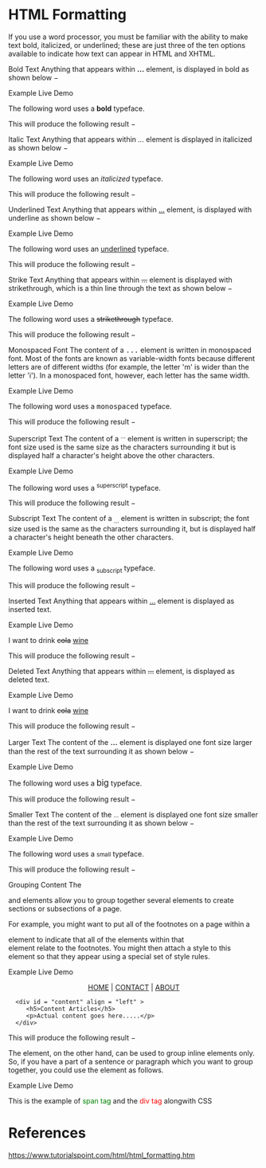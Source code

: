 # HTML Formatting

If you use a word processor, you must be familiar with the ability to make text bold, italicized, or underlined; these are just three of the ten options available to indicate how text can appear in HTML and XHTML.

Bold Text
Anything that appears within <b>...</b> element, is displayed in bold as shown below −

Example
Live Demo
<!DOCTYPE html>
<html>

   <head>
      <title>Bold Text Example</title>
   </head>

   <body>
      <p>The following word uses a <b>bold</b> typeface.</p>
   </body>

</html>
This will produce the following result −


Italic Text
Anything that appears within <i>...</i> element is displayed in italicized as shown below −

Example
Live Demo
<!DOCTYPE html>
<html>

   <head>
      <title>Italic Text Example</title>
   </head>

   <body>
      <p>The following word uses an <i>italicized</i> typeface.</p>
   </body>

</html>
This will produce the following result −


Underlined Text
Anything that appears within <u>...</u> element, is displayed with underline as shown below −

Example
Live Demo
<!DOCTYPE html>
<html>

   <head>
      <title>Underlined Text Example</title>
   </head>

   <body>
      <p>The following word uses an <u>underlined</u> typeface.</p>
   </body>

</html>
This will produce the following result −


Strike Text
Anything that appears within <strike>...</strike> element is displayed with strikethrough, which is a thin line through the text as shown below −

Example
Live Demo
<!DOCTYPE html>
<html>

   <head>
      <title>Strike Text Example</title>
   </head>

   <body>
      <p>The following word uses a <strike>strikethrough</strike> typeface.</p>
   </body>

</html>
This will produce the following result −


Monospaced Font
The content of a <tt>...</tt> element is written in monospaced font. Most of the fonts are known as variable-width fonts because different letters are of different widths (for example, the letter 'm' is wider than the letter 'i'). In a monospaced font, however, each letter has the same width.

Example
Live Demo
<!DOCTYPE html>
<html>

   <head>
      <title>Monospaced Font Example</title>
   </head>

   <body>
      <p>The following word uses a <tt>monospaced</tt> typeface.</p>
   </body>

</html>
This will produce the following result −


Superscript Text
The content of a <sup>...</sup> element is written in superscript; the font size used is the same size as the characters surrounding it but is displayed half a character's height above the other characters.

Example
Live Demo
<!DOCTYPE html>
<html>

   <head>
      <title>Superscript Text Example</title>
   </head>

   <body>
      <p>The following word uses a <sup>superscript</sup> typeface.</p>
   </body>

</html>
This will produce the following result −


Subscript Text
The content of a <sub>...</sub> element is written in subscript; the font size used is the same as the characters surrounding it, but is displayed half a character's height beneath the other characters.

Example
Live Demo
<!DOCTYPE html>
<html>

   <head>
      <title>Subscript Text Example</title>
   </head>

   <body>
      <p>The following word uses a <sub>subscript</sub> typeface.</p>
   </body>

</html>
This will produce the following result −


Inserted Text
Anything that appears within <ins>...</ins> element is displayed as inserted text.

Example
Live Demo
<!DOCTYPE html>
<html>

   <head>
      <title>Inserted Text Example</title>
   </head>

   <body>
      <p>I want to drink <del>cola</del> <ins>wine</ins></p>
   </body>

</html>
This will produce the following result −


Deleted Text
Anything that appears within <del>...</del> element, is displayed as deleted text.

Example
Live Demo
<!DOCTYPE html>
<html>

   <head>
      <title>Deleted Text Example</title>
   </head>

   <body>
      <p>I want to drink <del>cola</del> <ins>wine</ins></p>
   </body>

</html>
This will produce the following result −


Larger Text
The content of the <big>...</big> element is displayed one font size larger than the rest of the text surrounding it as shown below −

Example
Live Demo
<!DOCTYPE html>
<html>

   <head>
      <title>Larger Text Example</title>
   </head>

   <body>
      <p>The following word uses a <big>big</big> typeface.</p>
   </body>

</html>
This will produce the following result −


Smaller Text
The content of the <small>...</small> element is displayed one font size smaller than the rest of the text surrounding it as shown below −

Example
Live Demo
<!DOCTYPE html>
<html>

   <head>
      <title>Smaller Text Example</title>
   </head>

   <body>
      <p>The following word uses a <small>small</small> typeface.</p>
   </body>

</html>
This will produce the following result −


Grouping Content
The <div> and <span> elements allow you to group together several elements to create sections or subsections of a page.

For example, you might want to put all of the footnotes on a page within a <div> element to indicate that all of the elements within that <div> element relate to the footnotes. You might then attach a style to this <div> element so that they appear using a special set of style rules.

Example
Live Demo
<!DOCTYPE html>
<html>

   <head>
      <title>Div Tag Example</title>
   </head>

   <body>
      <div id = "menu" align = "middle" >
         <a href = "/index.htm">HOME</a> |
         <a href = "/about/contact_us.htm">CONTACT</a> |
         <a href = "/about/index.htm">ABOUT</a>
      </div>

      <div id = "content" align = "left" >
         <h5>Content Articles</h5>
         <p>Actual content goes here.....</p>
      </div>
   </body>

</html>
This will produce the following result −


The <span> element, on the other hand, can be used to group inline elements only. So, if you have a part of a sentence or paragraph which you want to group together, you could use the <span> element as follows.

Example
Live Demo
<!DOCTYPE html>
<html>

   <head>
      <title>Span Tag Example</title>
   </head>

   <body>
      <p>This is the example of <span style = "color:green">span tag</span>
         and the <span style = "color:red">div tag</span> alongwith CSS</p>
   </body>

</html>

# References
https://www.tutorialspoint.com/html/html_formatting.htm
